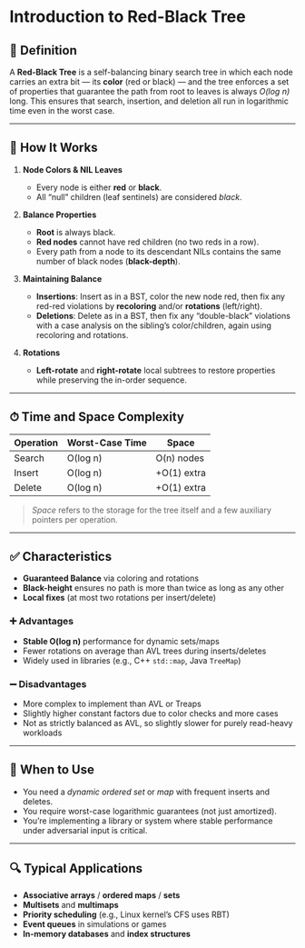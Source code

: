 # Introduction to Red-Black Tree

## 📌 Definition
A **Red-Black Tree** is a self-balancing binary search tree in which each node carries an extra bit — its **color** (red or black) — and the tree enforces a set of properties that guarantee the path from root to leaves is always _O(log n)_ long. This ensures that search, insertion, and deletion all run in logarithmic time even in the worst case.

---

## 🧠 How It Works
1. **Node Colors & NIL Leaves**  
   - Every node is either **red** or **black**.  
   - All “null” children (leaf sentinels) are considered _black_.

2. **Balance Properties**  
   - **Root** is always black.  
   - **Red nodes** cannot have red children (no two reds in a row).  
   - Every path from a node to its descendant NILs contains the same number of black nodes (**black-depth**).

3. **Maintaining Balance**  
   - **Insertions**: Insert as in a BST, color the new node red, then fix any red-red violations by **recoloring** and/or **rotations** (left/right).  
   - **Deletions**: Delete as in a BST, then fix any “double-black” violations with a case analysis on the sibling’s color/children, again using recoloring and rotations.

4. **Rotations**  
   - **Left-rotate** and **right-rotate** local subtrees to restore properties while preserving the in-order sequence.

---

## ⏱ Time and Space Complexity

| Operation        | Worst-Case Time   | Space        |
|------------------|-------------------|--------------|
| Search           | O(log n)          | O(n) nodes   |
| Insert           | O(log n)          | +O(1) extra  |
| Delete           | O(log n)          | +O(1) extra  |

> _Space_ refers to the storage for the tree itself and a few auxiliary pointers per operation.

---

## ✅ Characteristics

- **Guaranteed Balance** via coloring and rotations  
- **Black-height** ensures no path is more than twice as long as any other  
- **Local fixes** (at most two rotations per insert/delete)

### ➕ Advantages
- **Stable O(log n)** performance for dynamic sets/maps  
- Fewer rotations on average than AVL trees during inserts/deletes  
- Widely used in libraries (e.g., C++ `std::map`, Java `TreeMap`)

### ➖ Disadvantages
- More complex to implement than AVL or Treaps  
- Slightly higher constant factors due to color checks and more cases  
- Not as strictly balanced as AVL, so slightly slower for purely read-heavy workloads

---

## 🧭 When to Use
- You need a _dynamic ordered set_ or _map_ with frequent inserts and deletes.  
- You require worst-case logarithmic guarantees (not just amortized).  
- You’re implementing a library or system where stable performance under adversarial input is critical.

---

## 🔍 Typical Applications
- **Associative arrays** / **ordered maps** / **sets**  
- **Multisets** and **multimaps**  
- **Priority scheduling** (e.g., Linux kernel’s CFS uses RBT)  
- **Event queues** in simulations or games  
- **In-memory databases** and **index structures**